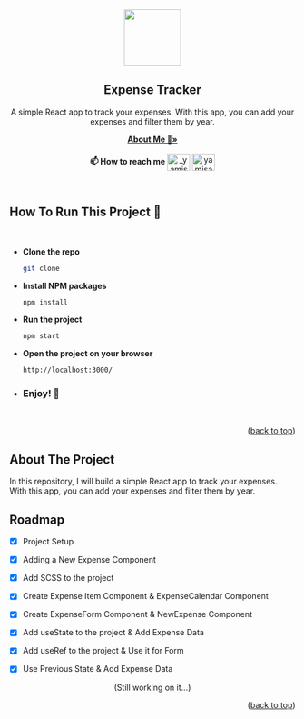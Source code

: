 <div align="center">
  <a href="https://avatars.githubusercontent.com/u/84624853?v=4">
    <img src="https://avatars.githubusercontent.com/u/84624853?v=4" width="100" height="100">
  </a>

  <h2 align="center">Expense Tracker</h2>

  <p align="center">
    A simple React app to track your expenses. With this app, you can add your expenses and filter them by year.
  </p>

  <p>
    <a href="https://github.com/yamisagi/yamisagi"><strong>About Me 💙»</strong></a>
    <br />
    <br />
     <strong>📫 How to reach me</strong> <a href="https://twitter.com/_yamisagi" target="blank"><img align="center" src="https://raw.githubusercontent.com/rahuldkjain/github-profile-readme-generator/master/src/images/icons/Social/twitter.svg" alt="_yamisagi" height="30" width="40" /></a>
    <a href="https://linkedin.com/in/yamisagi" target="blank"><img align="center" src="https://raw.githubusercontent.com/rahuldkjain/github-profile-readme-generator/master/src/images/icons/Social/linked-in-alt.svg" alt="yamisagi" height="30" width="40" /></a>
  </p>
</div>

<br/>

## How To Run This Project 🚀

<br/>

- <strong>Clone the repo</strong>

  ```sh
  git clone
  ```

- <strong>Install NPM packages</strong>

  ```sh
  npm install
  ```

- <strong>Run the project</strong>

  ```sh
  npm start
  ```

- <strong>Open the project on your browser</strong>

  ```sh
  http://localhost:3000/
  ```

- ### <strong>Enjoy! 🎉</strong>

<br/>

<p align="right">(<a href="#top">back to top</a>)</p>

<!-- ABOUT THE PROJECT -->

## About The Project

<!-- add asset here later -->
<!--<img src="https://github.com/yamisagi/us/blob/main/assets/product.gif" width="350" height="550"> -->

In this repository, I will build a simple React app to track your expenses. With this app, you can add your expenses and filter them by year.

<!-- ROADMAP -->

## Roadmap

- [x] Project Setup
- [x] Adding a New Expense Component
- [x] Add SCSS to the project
- [x] Create Expense Item Component & ExpenseCalendar Component
- [x] Create ExpenseForm Component & NewExpense Component
- [x] Add useState to the project & Add Expense Data
- [x] Add useRef to the project & Use it for Form
- [x] Use Previous State & Add Expense Data



<p align="center">(Still working on it...)</p>

<p align="right">(<a href="#top">back to top</a>)</p>

<!-- ACKNOWLEDGMENTS
## Acknowledgments
* [Choose an Open Source License](https://choosealicense.com)
* [GitHub Emoji Cheat Sheet](https://www.webpagefx.com/tools/emoji-cheat-sheet)
* [Malven's Flexbox Cheatsheet](https://flexbox.malven.co/)
* [Malven's Grid Cheatsheet](https://grid.malven.co/)
* [Img Shields](https://shields.io)
* [GitHub Pages](https://pages.github.com)
* [Font Awesome](https://fontawesome.com)
* [React Icons](https://react-icons.github.io/react-icons/search)
<p align="right">(<a href="#top">back to top</a>)</p>
 -->

<!-- MARKDOWN LINKS & IMAGES -->
<!-- https://www.markdownguide.org/basic-syntax/#reference-style-links -->

[contributors-shield]: https://img.shields.io/github/contributors/othneildrew/Best-README-Template.svg?style=for-the-badge
[contributors-url]: https://github.com/othneildrew/Best-README-Template/graphs/contributors
[forks-shield]: https://img.shields.io/github/forks/othneildrew/Best-README-Template.svg?style=for-the-badge
[forks-url]: https://github.com/othneildrew/Best-README-Template/network/members
[stars-shield]: https://img.shields.io/github/stars/othneildrew/Best-README-Template.svg?style=for-the-badge
[stars-url]: https://github.com/othneildrew/Best-README-Template/stargazers
[issues-shield]: https://img.shields.io/github/issues/othneildrew/Best-README-Template.svg?style=for-the-badge
[issues-url]: https://github.com/othneildrew/Best-README-Template/issues
[license-shield]: https://img.shields.io/github/license/othneildrew/Best-README-Template.svg?style=for-the-badge
[license-url]: https://github.com/othneildrew/Best-README-Template/blob/master/LICENSE.txt
[linkedin-shield]: https://img.shields.io/badge/-LinkedIn-black.svg?style=for-the-badge&logo=linkedin&colorB=555
[linkedin-url]: https://linkedin.com/in/othneildrew
[product-screenshot]: assets/product.gif
